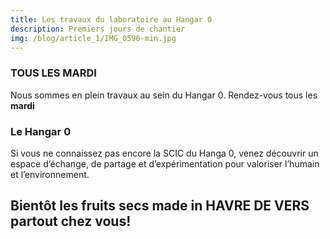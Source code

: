 ```yaml
---
title: Les travaux du laboratoire au Hangar 0
description: Premiers jours de chantier
img: /blog/article_1/IMG_0596-min.jpg
---
```


### TOUS LES MARDI

Nous sommes en plein travaux au sein du Hangar 0.
Rendez-vous tous les **mardi**

<nuxt-img format="webp" src="/blog/article_1/IMG_0605-min.jpg" lazy="loading">

### Le Hangar 0

Si vous ne connaissez pas encore la SCIC du Hanga 0, venez découvrir un espace d’échange, de partage et d’expérimentation
pour valoriser l’humain et l’environnement.

<nuxt-img format="webp" src="/blog/article_1/c0b3.jpg" lazy="loading">
<nuxt-img format="webp" src="/blog/article_1/IMG_0641-min.jpg" lazy="loading">

## Bientôt les fruits secs made in HAVRE DE VERS partout chez vous!
